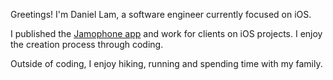 Greetings! I'm Daniel Lam, a software engineer currently focused on iOS. 

I published the [Jamophone app](https://apps.apple.com/app/id535422655) and work for clients on iOS projects. I enjoy the creation process through coding.

Outside of coding, I enjoy hiking, running and spending time with my family.
